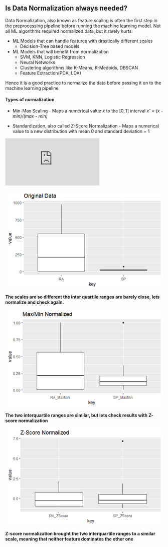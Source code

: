 Is **Data Normalization** always needed?
----------------------------------------

Data Normalization, also known as feature scaling is often the first
step in the preprocessing pipeline before running the machine learning
model. Not all ML algorithms required normalized data, but it rarely
hurts.

-   ML Models that can handle features with drastically different scales
    -   Decision-Tree based models
-   ML Models that will benefit from normalization
    -   SVM, KNN, Logistic Regression
    -   Neural Networks
    -   Clustering algorithms like K-Means, K-Medoids, DBSCAN
    -   Feature Extraction(PCA, LDA)

Hence it is a good practice to normalize the data before passing it on
to the machine learning pipeline

#### Types of normalization

 - Min-Max Scaling - Maps a numerical value *x* to the \[0, 1\] interval 
*x' = (x - min)/(max - min)*

 - Standardization, also called Z-Score Normalization - Maps a numerical value to a new distribution with mean 0 and standard deviation = 1 

![equation](http://latex.codecogs.com/gif.latex?x'%20%3D%20(x%20-%20min)/(max%20-%20min))

![Original Sample Data](/images/04_data_normalization_001.png)

**The scales are so different the inter quartile ranges are barely
close, lets normalize and check again.**

![Min-Max Normalized](/images/04_data_normalization_002.png)

**The two interquartile ranges are similar, but lets check results with
Z-score normalization**

![Z-Score Normalized](/images/04_data_normalization_003.png)

**Z-score normalization brought the two interquartile ranges to a
similar scale, meaning that neither feature dominates the other one**
